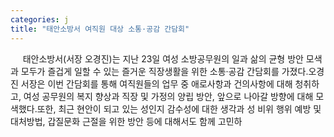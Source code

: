 ```yaml
---
categories: j
title: "태안소방서 여직원 대상 소통·공감 간담회"
---
```

&nbsp;&nbsp;&nbsp;&nbsp; 태안소방서(서장 오경진)는 지난 23일 여성 소방공무원의 일과 삶의 균형 방안 모색과 모두가 즐겁게 일할 수 있는 즐거운 직장생활을 위한 소통·공감 간담회를 가졌다.오경진 서장은 이번 간담회를 통해 여직원들의 업무 중 애로사항과 건의사항에 대해 청취하고, 여성 공무원의 복지 향상과 직장 및 가정의 양립 방안, 앞으로 나아갈 방향에 대해 모색했다.또한, 최근 현안이 되고 있는 성인지 감수성에 대한 생각과 성 비위 행위 예방 및 대처방법, 갑질문화 근절을 위한 방안 등에 대해서도 함께 고민하